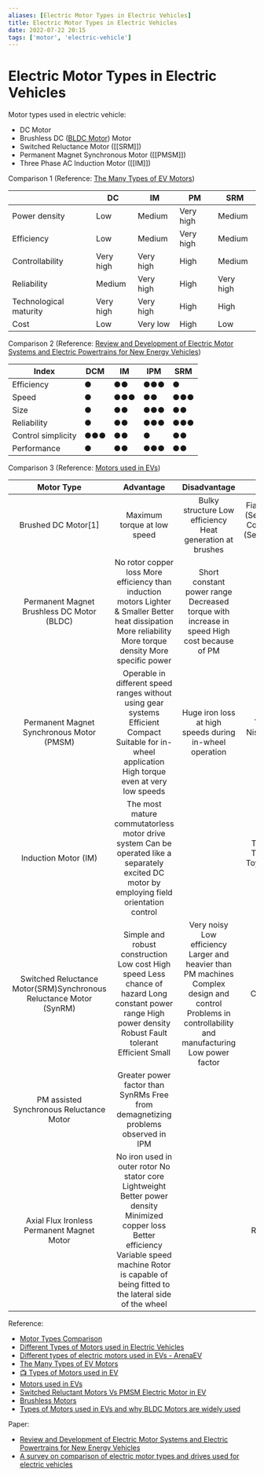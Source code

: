 ```yaml
---
aliases: [Electric Motor Types in Electric Vehicles]
title: Electric Motor Types in Electric Vehicles
date: 2022-07-22 20:15
tags: ['motor', 'electric-vehicle']
---
```


# Electric Motor Types in Electric Vehicles

Motor types used in electric vehicle:

- DC Motor
- Brushless DC ([BLDC Motor](../BLDC/BLDC-motor.md)) Motor
- Switched Reluctance Motor ([[SRM]])
- Permanent Magnet Synchronous Motor ([[PMSM]])
- Three Phase AC Induction Motor ([[IM]])

Comparison 1 (Reference: [The Many Types of EV Motors](https://www.engineering.com/story/the-many-types-of-ev-motors))

|                        | DC        | IM        | PM        | SRM       |
| ---------------------- | --------- | --------- | --------- | --------- |
| Power density          | Low       | Medium    | Very high | Medium    |
| Efficiency             | Low       | Medium    | Very high | Medium    |
| Controllability        | Very high | Very high | High      | Medium    |
| Reliability            | Medium    | Very high | High      | Very high |
| Technological maturity | Very high | Very high | High      | High      |
| Cost                   | Low       | Very low  | High      | Low       |

Comparison 2 (Reference: [Review and Development of Electric Motor Systems and Electric Powertrains for New Energy Vehicles](https://link.springer.com/article/10.1007/s42154-021-00139-z))

| Index              | DCM | IM  | IPM | SRM |
| ------------------ | --- | --- | --- | --- |
| Efficiency         | ●   | ●●  | ●●● | ●   |
| Speed              | ●   | ●●● | ●●  | ●●● |
| Size               | ●   | ●●  | ●●● | ●●  |
| Reliability        | ●   | ●●  | ●●● | ●●● |
| Control simplicity | ●●● | ●●  | ●   | ●●  |
| Performance        | ●   | ●●  | ●●● | ●●  |

Comparison 3 (Reference: [Motors used in EVs](https://www.eai.in/blog/2018/12/comparison-of-various-motors-used-in-ev.html))

|                             Motor Type                             |                                                                                                   Advantage                                                                                                  |                                                                       Disadvantage                                                                      |                                      Used by                                     |
|:------------------------------------------------------------------:|:------------------------------------------------------------------------------------------------------------------------------------------------------------------------------------------------------------:|:-------------------------------------------------------------------------------------------------------------------------------------------------------:|:--------------------------------------------------------------------------------:|
| Brushed DC Motor[1]                                                | Maximum torque at low speed                                                                                                                                                                                  | Bulky structure Low efficiency Heat generation at brushes                                                                                               | Fiat Panda Elettra (SeriesDC motor), ConceptorG-Van (Separatelyexcited DC motor) |
| Permanent Magnet Brushless DC Motor (BLDC)                         | No rotor copper loss More efficiency than induction motors Lighter & Smaller Better heat dissipation More reliability More torque density More specific power                                                | Short constant power range Decreased torque with increase in speed High cost because of PM                                                              | Toyota Prius (2005)                                                              |
| Permanent Magnet Synchronous Motor (PMSM)                          | Operable in different speed ranges without using gear systems Efficient Compact Suitable for in-wheel application High torque even at very low speeds                                                        | Huge iron loss at high speeds during in-wheel operation                                                                                                 | Toyota Prius, Nissan Leaf, Soul EV                                               |
| Induction Motor (IM)                                               | The most mature commutatorless motor drive system Can be operated like a separately excited DC motor by employing field orientation control                                                                  |                                                                                                                                                         | Tesla Model S, Tesla Model X, Toyota RAV4, GM EV1                                |
| Switched Reluctance Motor(SRM)Synchronous Reluctance Motor (SynRM) | Simple and robust construction Low cost High speed Less chance of hazard Long constant power range High power density Robust Fault tolerant Efficient Small                                                  | Very noisy Low efficiency Larger and heavier than PM machines Complex design and control Problems in controllability and manufacturing Low power factor | Chloride Lucas                                                                   |
| PM assisted Synchronous Reluctance Motor                           | Greater power factor than SynRMs Free from demagnetizing problems observed in IPM                                                                                                                            |                                                                                                                                                         | BMWi3                                                                            |
| Axial Flux Ironless Permanent Magnet Motor                         | No iron used in outer rotor No stator core Lightweight Better power density Minimized copper loss Better efficiency Variable speed machine Rotor is capable of being fitted to the lateral side of the wheel |                                                                                                                                                         | Renovo Coupe                                                                     |

Reference:

- [Motor Types Comparison](https://www.news.benevelli-group.com/index.php/en/115-electric-motors-comparison.html)
- [Different Types of Motors used in Electric Vehicles](https://circuitdigest.com/article/different-types-of-motors-used-in-electric-vehicles-ev)
- [Different types of electric motors used in EVs - ArenaEV](https://www.arenaev.com/different_types_of_electric_motors_used_in_evs-news-214.php)
- [The Many Types of EV Motors](https://www.engineering.com/story/the-many-types-of-ev-motors)
- [📺 Types of Motors used in EV](https://www.youtube.com/watch?v=6H5vtu5_SF4)
- [Motors used in EVs](https://www.eai.in/blog/2018/12/comparison-of-various-motors-used-in-ev.html)
- [Switched Reluctant Motors Vs PMSM Electric Motor in EV](https://e-vehicleinfo.com/switched-reluctant-motors-and-permanent-magnet-synchronous-motors-for-ev/#Switched_Reluctance_motor_vs_BLDC_for_EV)
- [Brushless Motors](https://www.nidec.com/en/technology/capability/brushless/)
- [Types of Motors used in EVs and why BLDC Motors are widely used](https://electricvehicles.in/types-of-motors-used-in-evs-and-why-bldc-motors-are-widely-used/)

Paper:

- [Review and Development of Electric Motor Systems and Electric Powertrains for New Energy Vehicles](https://link.springer.com/article/10.1007/s42154-021-00139-z)
- [A survey on comparison of electric motor types and drives used for electric vehicles](https://ieeexplore.ieee.org/document/6980715)
  
